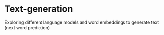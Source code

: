# Text-generation
Exploring different language models and word embeddings to generate text (next word prediction)

